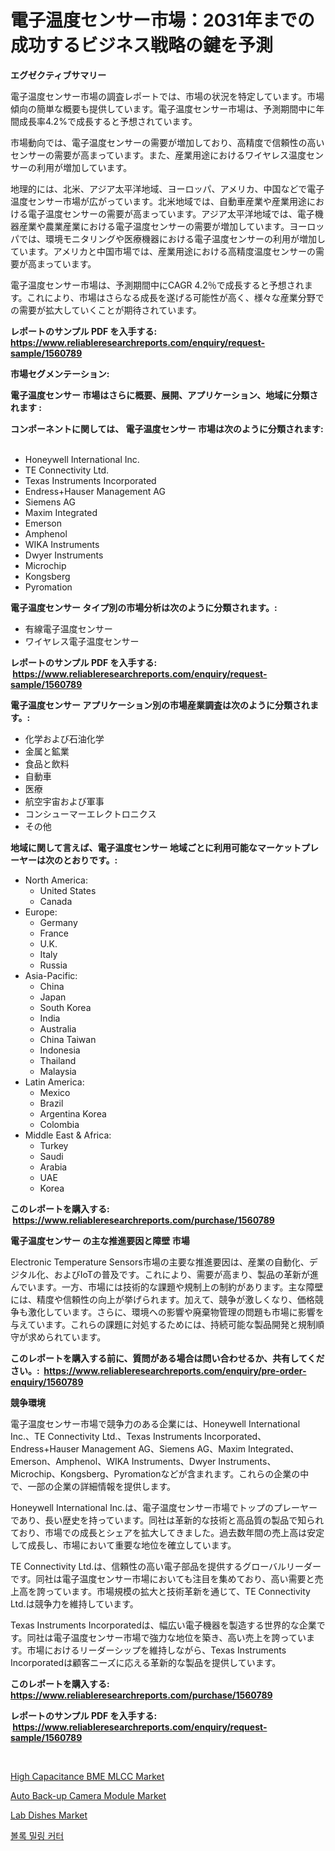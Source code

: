 <p><h1>電子温度センサー市場：2031年までの成功するビジネス戦略の鍵を予測</h1></p><p><strong>エグゼクティブサマリー</strong></p>
<p><p>電子温度センサー市場の調査レポートでは、市場の状況を特定しています。市場傾向の簡単な概要も提供しています。電子温度センサー市場は、予測期間中に年間成長率4.2%で成長すると予想されています。</p><p>市場動向では、電子温度センサーの需要が増加しており、高精度で信頼性の高いセンサーの需要が高まっています。また、産業用途におけるワイヤレス温度センサーの利用が増加しています。</p><p>地理的には、北米、アジア太平洋地域、ヨーロッパ、アメリカ、中国などで電子温度センサー市場が広がっています。北米地域では、自動車産業や産業用途における電子温度センサーの需要が高まっています。アジア太平洋地域では、電子機器産業や農業産業における電子温度センサーの需要が増加しています。ヨーロッパでは、環境モニタリングや医療機器における電子温度センサーの利用が増加しています。アメリカと中国市場では、産業用途における高精度温度センサーの需要が高まっています。</p><p>電子温度センサー市場は、予測期間中にCAGR 4.2％で成長すると予想されます。これにより、市場はさらなる成長を遂げる可能性が高く、様々な産業分野での需要が拡大していくことが期待されています。</p></p>
<p><strong>レポートのサンプル PDF を入手する: <a href="https://www.reliableresearchreports.com/enquiry/request-sample/1560789">https://www.reliableresearchreports.com/enquiry/request-sample/1560789</a></strong></p>
<p><strong>市場セグメンテーション:</strong></p>
<p><strong> 電子温度センサー 市場はさらに概要、展開、アプリケーション、地域に分類されます :</strong></p>
<p><strong>コンポーネントに関しては、 電子温度センサー 市場は次のように分類されます: &nbsp;</strong></p>
<p><ul><li>Honeywell International Inc.</li><li>TE Connectivity Ltd.</li><li>Texas Instruments Incorporated</li><li>Endress+Hauser Management AG</li><li>Siemens AG</li><li>Maxim Integrated</li><li>Emerson</li><li>Amphenol</li><li>WIKA Instruments</li><li>Dwyer Instruments</li><li>Microchip</li><li>Kongsberg</li><li>Pyromation</li></ul></p>
<p><strong> 電子温度センサー タイプ別の市場分析は次のように分類されます。:</strong></p>
<p><ul><li>有線電子温度センサー</li><li>ワイヤレス電子温度センサー</li></ul></p>
<p><strong>レポートのサンプル PDF を入手する: &nbsp;<a href="https://www.reliableresearchreports.com/enquiry/request-sample/1560789">https://www.reliableresearchreports.com/enquiry/request-sample/1560789</a></strong></p>
<p><strong> 電子温度センサー アプリケーション別の市場産業調査は次のように分類されます。:</strong></p>
<p><ul><li>化学および石油化学</li><li>金属と鉱業</li><li>食品と飲料</li><li>自動車</li><li>医療</li><li>航空宇宙および軍事</li><li>コンシューマーエレクトロニクス</li><li>その他</li></ul></p>
<p><strong>地域に関して言えば、電子温度センサー 地域ごとに利用可能なマーケットプレーヤーは次のとおりです。:</strong></p>
<p><ul>
    <li>
        North America:
        <ul>
            <li>United States</li>
            <li>Canada</li>
        </ul>
    </li>
    <li>
        Europe:
        <ul>
            <li>Germany</li>
            <li>France</li>
            <li>U.K.</li>
            <li>Italy</li>
            <li>Russia</li>
        </ul>
    </li>
    <li>
        Asia-Pacific:
        <ul>
            <li>China</li>
            <li>Japan</li>
            <li>South Korea</li>
            <li>India</li>
            <li>Australia</li>
            <li>China Taiwan</li>
            <li>Indonesia</li>
            <li>Thailand</li>
            <li>Malaysia</li>
        </ul>
    </li>
    <li>
        Latin America:
        <ul>
            <li>Mexico</li>
            <li>Brazil</li>
            <li>Argentina Korea</li>
            <li>Colombia</li>
        </ul>
    </li>
    <li>
        Middle East & Africa:
        <ul>
            <li>Turkey</li>
            <li>Saudi</li>
            <li>Arabia</li>
            <li>UAE</li>
            <li>Korea</li>
        </ul>
    </li>
    </ul></p>
<p><strong>このレポートを購入する: &nbsp;<a href="https://www.reliableresearchreports.com/purchase/1560789">https://www.reliableresearchreports.com/purchase/1560789</a></strong></p>
<p><strong>電子温度センサー の主な推進要因と障壁 市場</strong></p>
<p><p>Electronic Temperature Sensors市場の主要な推進要因は、産業の自動化、デジタル化、およびIoTの普及です。これにより、需要が高まり、製品の革新が進んでいます。一方、市場には技術的な課題や規制上の制約があります。主な障壁には、精度や信頼性の向上が挙げられます。加えて、競争が激しくなり、価格競争も激化しています。さらに、環境への影響や廃棄物管理の問題も市場に影響を与えています。これらの課題に対処するためには、持続可能な製品開発と規制順守が求められています。</p></p>
<p><strong>このレポートを購入する前に、質問がある場合は問い合わせるか、共有してください。:&nbsp; <a href="https://www.reliableresearchreports.com/enquiry/pre-order-enquiry/1560789">https://www.reliableresearchreports.com/enquiry/pre-order-enquiry/1560789</a></strong></p>
<p><strong>競争環境</strong></p>
<p><p>電子温度センサー市場で競争力のある企業には、Honeywell International Inc.、TE Connectivity Ltd.、Texas Instruments Incorporated、Endress+Hauser Management AG、Siemens AG、Maxim Integrated、Emerson、Amphenol、WIKA Instruments、Dwyer Instruments、Microchip、Kongsberg、Pyromationなどが含まれます。これらの企業の中で、一部の企業の詳細情報を提供します。</p><p>Honeywell International Inc.は、電子温度センサー市場でトップのプレーヤーであり、長い歴史を持っています。同社は革新的な技術と高品質の製品で知られており、市場での成長とシェアを拡大してきました。過去数年間の売上高は安定して成長し、市場において重要な地位を確立しています。</p><p>TE Connectivity Ltd.は、信頼性の高い電子部品を提供するグローバルリーダーです。同社は電子温度センサー市場においても注目を集めており、高い需要と売上高を誇っています。市場規模の拡大と技術革新を通じて、TE Connectivity Ltd.は競争力を維持しています。</p><p>Texas Instruments Incorporatedは、幅広い電子機器を製造する世界的な企業です。同社は電子温度センサー市場で強力な地位を築き、高い売上を誇っています。市場におけるリーダーシップを維持しながら、Texas Instruments Incorporatedは顧客ニーズに応える革新的な製品を提供しています。</p></p>
<p><strong>このレポートを購入する: &nbsp; <a href="https://www.reliableresearchreports.com/purchase/1560789">https://www.reliableresearchreports.com/purchase/1560789</a></strong></p>
<p><strong>レポートのサンプル PDF を入手する: &nbsp;<a href="https://www.reliableresearchreports.com/enquiry/request-sample/1560789">https://www.reliableresearchreports.com/enquiry/request-sample/1560789</a></strong><strong></strong></p>
<p>&nbsp;</p>
<p><p><a href="https://view.publitas.com/reportprime-1/high-capacitance-bme-mlcc-market-share-market-new-trends-analysis-report-by-type-by-application-by-end-use-by-region-and-segment-forecasts-2024-2031/">High Capacitance BME MLCC Market</a></p><p><a href="https://extreme-scabiosa-c81.notion.site/Auto-Back-up-Camera-Module-Market-Size-Evaluating-its-Market-Trends-Growth-and-Projections-2024--0947645bba52430bb5c1389f0b901062">Auto Back-up Camera Module Market</a></p><p><a href="https://github.com/YashRP12/Market-Research-Report-List-3/blob/main/lab-dishes-market.md">Lab Dishes Market</a></p><p><a href="https://github.com/qpfbabw35734906/Market-Research-Report-List-1/blob/main/39648015359.md">볼록 밀링 커터</a></p></p>